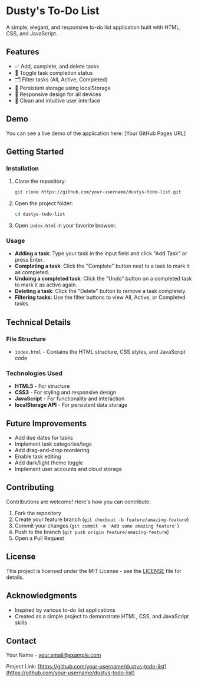 # Dusty's To-Do List

A simple, elegant, and responsive to-do list application built with HTML, CSS, and JavaScript.



## Features

- ✅ Add, complete, and delete tasks
- 🔄 Toggle task completion status
- 🗂️ Filter tasks (All, Active, Completed)
- 💾 Persistent storage using localStorage
- 📱 Responsive design for all devices
- 🎨 Clean and intuitive user interface

## Demo

You can see a live demo of the application here: [Your GitHub Pages URL]

## Getting Started

### Installation

1. Clone the repository:
   ```bash
   git clone https://github.com/your-username/dustys-todo-list.git
   ```

2. Open the project folder:
   ```bash
   cd dustys-todo-list
   ```

3. Open `index.html` in your favorite browser.

### Usage

- **Adding a task**: Type your task in the input field and click "Add Task" or press Enter.
- **Completing a task**: Click the "Complete" button next to a task to mark it as completed.
- **Undoing a completed task**: Click the "Undo" button on a completed task to mark it as active again.
- **Deleting a task**: Click the "Delete" button to remove a task completely.
- **Filtering tasks**: Use the filter buttons to view All, Active, or Completed tasks.

## Technical Details

### File Structure

- `index.html` - Contains the HTML structure, CSS styles, and JavaScript code

### Technologies Used

- **HTML5** - For structure
- **CSS3** - For styling and responsive design
- **JavaScript** - For functionality and interaction
- **localStorage API** - For persistent data storage

## Future Improvements

- Add due dates for tasks
- Implement task categories/tags
- Add drag-and-drop reordering
- Enable task editing
- Add dark/light theme toggle
- Implement user accounts and cloud storage

## Contributing

Contributions are welcome! Here's how you can contribute:

1. Fork the repository
2. Create your feature branch (`git checkout -b feature/amazing-feature`)
3. Commit your changes (`git commit -m 'Add some amazing feature'`)
4. Push to the branch (`git push origin feature/amazing-feature`)
5. Open a Pull Request

## License

This project is licensed under the MIT License - see the [LICENSE](LICENSE) file for details.

## Acknowledgments

- Inspired by various to-do list applications
- Created as a simple project to demonstrate HTML, CSS, and JavaScript skills

## Contact

Your Name - [your.email@example.com](mailto:your.email@example.com)

Project Link: [https://github.com/your-username/dustys-todo-list](https://github.com/your-username/dustys-todo-list)
